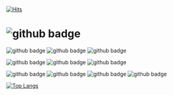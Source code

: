

[![Hits](https://hits.seeyoufarm.com/api/count/incr/badge.svg?url=https%3A%2F%2Fgithub.com%2Forchsik&count_bg=%23070906&title_bg=%23010101&icon=homebrew.svg&icon_color=%23FFFFFF&title=glasses&edge_flat=false)](https://hits.seeyoufarm.com)

# ![github badge](https://img.shields.io/badge/Linux-181717?style=flat&logo=Linux&logoColor=#FCC624)
![github badge](https://img.shields.io/badge/Nginx-181717?style=flat&logo=Nginx&logoColor=#009639)
![github badge](https://img.shields.io/badge/MicrosoftSQLServer-181717?style=flat&logo=MicrosoftSQLServer&logoColor=#CC2927)
![github badge](https://img.shields.io/badge/SQLite-181717?style=flat&logo=SQLite&logoColor=#003B57)

![github badge](https://img.shields.io/badge/Node.js-181717?style=flat&logo=Node.js&logoColor=#339933)
![github badge](https://img.shields.io/badge/React-181717?style=flat&logo=React&logoColor=#61DAFB)
![github badge](https://img.shields.io/badge/Expo-181717?style=flat&logo=Expo&logoColor=#000020)

![github badge](https://img.shields.io/badge/MicrosoftAzure-181717?style=flat&logo=MicrosoftAzure&logoColor=#0078D4)
![github badge](https://img.shields.io/badge/AmazonAWS-181717?style=flat&logo=AmazonAWS&logoColor=#232F3E)
![github badge](https://img.shields.io/badge/FFmpeg-181717?style=flat&logo=FFmpeg&logoColor=#007808)
![github badge](https://img.shields.io/badge/Docker-181717?style=flat&logo=Docker&logoColor=#2496ED)


[![Top Langs](https://github-readme-stats.vercel.app/api/top-langs/?username=orchsik)](https://github.com/anuraghazra/github-readme-stats)


